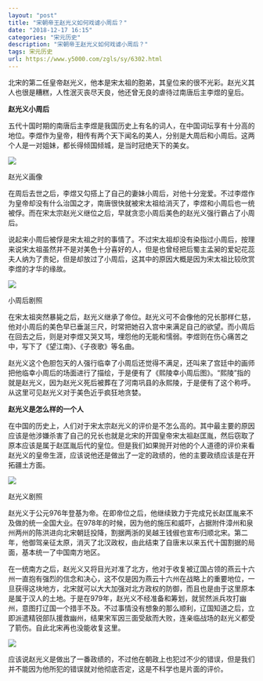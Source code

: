 ```yaml
---
layout: "post"
title: "宋朝帝王赵光义如何戏谑小周后？"
date: "2018-12-17 16:15"
categories: "宋元历史"
description: "宋朝帝王赵光义如何戏谑小周后？"
tags: 宋元历史
url: https://www.y5000.com/zgls/sy/6302.html
---
```






北宋的第二任皇帝赵光义，他本是宋太祖的胞弟，其皇位来的很不光彩。赵光义其人也很是糟糕，人性泯灭丧尽天良，他还曾无良的虐待过南唐后主李煜的皇后。

**赵光义小周后**

五代十国时期的南唐后主李煜是我国历史上有名的词人，在中国词坛享有十分高的地位。李煜作为皇帝，相传有两个天下闻名的美人，分别是大周后和小周后。这两个人是一对姐妹，都长得倾国倾城，是当时冠绝天下的美女。

![](https://img.y5000.com/uploads/allimg/161201/13161B624-0.jpg)

赵光义画像

在周后去世之后，李煜又勾搭上了自己的妻妹小周后，对他十分宠爱。不过李煜作为皇帝却没有什么治国之才，南唐很快就被宋太祖给消灭了，李煜和小周后也一统被俘。而在宋太宗赵光义继位之后，早就贪恋小周后美色的赵光义强行霸占了小周后。

说起来小周后被俘是宋太祖之时的事情了。不过宋太祖却没有染指过小周后，按理来说宋太祖虽然并不是对美色十分喜好的人，但是也曾经把后蜀主孟昶的爱妃花蕊夫人纳为了贵妃，但是却放过了小周后，这其中的原因大概是因为宋太祖比较欣赏李煜的才华的缘故。

![](https://img.y5000.com/uploads/allimg/161201/13161BC9-1.jpg)

小周后剧照

在宋太祖突然暴毙之后，赵光义继承了帝位。赵光义可不会像他的兄长那样仁慈，他对小周后的美色早已垂涎三尺，时常把她召入宫中来满足自己的欲望。而小周后在回去之后，则是对李煜又哭又骂，埋怨他的无能和懦弱。李煜则在伤心痛苦之中，写下了《望江南》、《子夜歌》等名曲。

赵光义这个色胆包天的人强行临幸了小周后还觉得不满足，还叫来了宫廷中的画师把他临幸小周后的场面进行了描绘，于是便有了《熙陵幸小周后图》。“熙陵”指的就是赵光义，因为赵光义死后被葬在了河南巩县的永熙陵，于是便有了这个称呼。从这里可见赵光义对于美色近乎疯狂地贪婪。

**赵光义是怎么样的一个人**

在中国的历史上，人们对于宋太宗赵光义的评价是不怎么高的。其中最主要的原因应该是他涉嫌杀害了自己的兄长也就是北宋的开国皇帝宋太祖赵匡胤，然后窃取了原本应该是属于赵匡胤后代的皇位。但是我们如果抛开对他的个人道德的评价来看赵光义的皇帝生涯，应该说他还是做出了一定的政绩的，他的主要政绩应该是在开拓疆土方面。

![](https://img.y5000.com/uploads/allimg/161201/1316162241-2.jpg)

赵光义剧照

赵光义于公元976年登基为帝。在即帝位之后，他继续致力于完成兄长赵匡胤来不及做的统一全国大业。在978年的时候，因为他的施压和威吓，占据附件漳州和泉州两州的陈洪进向北宋朝廷投降，割据两浙的吴越王钱俶也宣布归顺北宋。第二年，他御驾亲征太原，消灭了北汉政权，由此结束了自唐末以来五代十国割据的局面，基本统一了中国南方地区。

在一统南方之后，赵光义又将目光对准了北方，他对于收复被辽国占领的燕云十六州一直抱有强烈的信念和决心，这不仅是因为燕云十六州在战略上的重要地位，一旦获得这块地方，北宋就可以大大加强对北方政权的防御，而且也是由于这里原本是属于汉人的土地。于是在979年，赵光义不经准备和筹划，就贸然派兵攻打幽州，意图打辽国一个措手不及。不过事情没有想象的那么顺利，辽国知道之后，立即派遣精锐部队援救幽州，结果宋军因三面受敌而大败，连亲临战场的赵光义都受了箭伤。自此北宋再也没能收复这里。

![](https://img.y5000.com/uploads/allimg/161201/13161CY0-3.jpg)

应该说赵光义是做出了一番政绩的，不过他在朝政上也犯过不少的错误，但是我们并不能因为他所犯的错误就对他彻底否定，这是不科学也是片面的评价。
